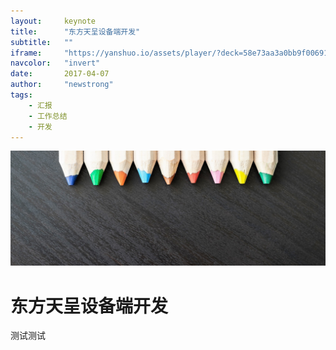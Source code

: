 ```yaml
---
layout:     keynote
title:      "东方天呈设备端开发"
subtitle:   ""
iframe:     "https://yanshuo.io/assets/player/?deck=58e73aa3a0bb9f0069111c1c#/"
navcolor:   "invert"
date:       2017-04-07
author:     "newstrong"
tags:
    - 汇报
    - 工作总结
    - 开发
---
```



![](/img/in-post/post-git-log/colored-pencils-upside-down-with-room-for-text-picjumbo-com.jpg)
# 东方天呈设备端开发

测试测试









